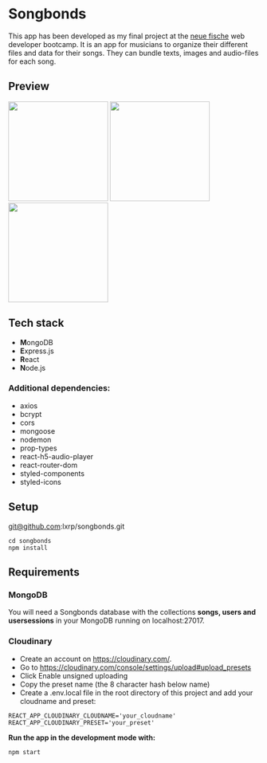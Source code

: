# Songbonds

This app has been developed as my final project at the [neue fische](https://www.neuefische.de/weiterbildung/web-development "neue fische web-development") web developer bootcamp.
It is an app for musicians to organize their different files and data for their songs. They can bundle texts, images and audio-files for each song. 


## Preview

<p>
<img src="https://res.cloudinary.com/songbonds/image/upload/v1572295456/GitHub-Pics/q0d1a9s8kbmd2bopvw2r.png" width="200">
<img src="https://res.cloudinary.com/songbonds/image/upload/v1572295457/GitHub-Pics/wec06tsxkkwia0vjiwtt.png" width="200">
<img src="https://res.cloudinary.com/songbonds/image/upload/v1572295462/GitHub-Pics/kcev0bn8cnyxwcp715ld.png" width="200">
</p>

## Tech stack

   * **M**ongoDB
   * **E**xpress.js
   * **R**eact
   * **N**ode.js
   
### Additional dependencies:

  * axios
  * bcrypt
  * cors
  * mongoose
  * nodemon
  * prop-types
  * react-h5-audio-player
  * react-router-dom
  * styled-components
  * styled-icons

## Setup

git@github.com:lxrp/songbonds.git

```
cd songbonds
npm install
```


## Requirements

### MongoDB

You will need a Songbonds database with the collections **songs, users and usersessions** in your MongoDB running on localhost:27017.

### Cloudinary

* Create an account on https://cloudinary.com/.
* Go to https://cloudinary.com/console/settings/upload#upload_presets
* Click Enable unsigned uploading
* Copy the preset name (the 8 character hash below name)
* Create a .env.local file in the root directory of this project and add your cloudname and preset:

```
REACT_APP_CLOUDINARY_CLOUDNAME='your_cloudname'
REACT_APP_CLOUDINARY_PRESET='your_preset'
```


**Run the app in the development mode with:**
```
npm start
```
